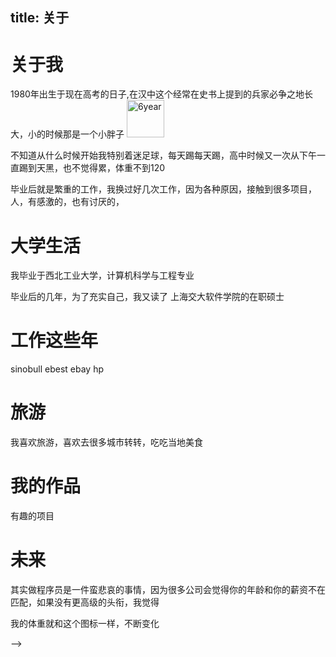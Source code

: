 title: 关于
---
# 关于我

1980年出生于现在高考的日子,在汉中这个经常在史书上提到的兵家必争之地长大，小的时候那是一个小胖子
<img src="https://encrypted-tbn0.gstatic.com/images?q=tbn:ANd9GcS_V2BabIYmklHd4PH8Wy9B1mfboom-EWwMcMTINP44jFpVm54_EA" alt="6year" style="width:60px;height:60px;">

不知道从什么时候开始我特别着迷足球，每天踢每天踢，高中时候又一次从下午一直踢到天黑，也不觉得累，体重不到120

毕业后就是繁重的工作，我换过好几次工作，因为各种原因，接触到很多项目，人，有感激的，也有讨厌的，



# 大学生活

我毕业于西北工业大学，计算机科学与工程专业

毕业后的几年，为了充实自己，我又读了 上海交大软件学院的在职硕士



# 工作这些年

sinobull
ebest
ebay 
hp


# 旅游 

我喜欢旅游，喜欢去很多城市转转，吃吃当地美食

# 我的作品

有趣的项目

# 未来

其实做程序员是一件蛮悲哀的事情，因为很多公司会觉得你的年龄和你的薪资不在匹配，如果没有更高级的头衔，我觉得




我的体重就和这个图标一样，不断变化
<script src="https://code.jquery.com/jquery-2.2.3.min.js"></script>
<script src="https://d3js.org/d3.v3.min.js" charset="utf-8"></script>
<script type="text/javascript" src="http://xuchen-81.appspot.com/js/dj.min.js"></script>

   <div id="canvas"></div>


<!--    <style> /* set the CSS */

body { font: 12px Arial;}

path { 
    stroke: steelblue;
    stroke-width: 2;
    fill: none;
}

.axis path,
.axis line {
    fill: none;
    stroke: grey;
    stroke-width: 1;
    shape-rendering: crispEdges;
}

</style>
<!-- load the d3.js library -->    
<script src="http://d3js.org/d3.v3.min.js"></script>

<script>

// Set the dimensions of the canvas / graph
var margin = {top: 30, right: 20, bottom: 30, left: 50},
    width = 600 - margin.left - margin.right,
    height = 270 - margin.top - margin.bottom;

// Parse the date / time
var parseDate = d3.time.format("%d-%b-%y").parse;

// Set the ranges
var x = d3.time.scale().range([0, width]);
var y = d3.scale.linear().range([height, 0]);

// Define the axes
var xAxis = d3.svg.axis().scale(x)
    .orient("bottom").ticks(5);

var yAxis = d3.svg.axis().scale(y)
    .orient("left").ticks(5);

// Define the line
var valueline = d3.svg.line()
    .x(function(d) { return x(d.date); })
    .y(function(d) { return y(d.close); });
    
// Adds the svg canvas
var svg = d3.select("body")
    .append("svg")
        .attr("width", width + margin.left + margin.right)
        .attr("height", height + margin.top + margin.bottom)
    .append("g")
        .attr("transform", 
              "translate(" + margin.left + "," + margin.top + ")");

// Get the data
data = [
{date:"7-June-1980",close:8.13},
{date:"1-Apr-1983",close:30.98},
{date:"27-Apr-1986",close:67.00},
{date:"26-Apr-1998",close:60.70},
{date:"25-Apr-2002",close:75.00},
{date:"24-Apr-2006",close:60.28},
];

//d3.csv("data.csv", function(error, data) {
   data.forEach(function(d) {
        d.date = parseDate(d.date);
        d.close = +d.close;
    });

    // Scale the range of the data
    x.domain(d3.extent(data, function(d) { return d.date; }));
    y.domain([0, d3.max(data, function(d) { return d.close; })]);

    // Add the valueline path.
    svg.append("path")
        .attr("class", "line")
        .attr("d", valueline(data));

    // Add the X Axis
    svg.append("g")
        .attr("class", "x axis")
        .attr("transform", "translate(0," + height + ")")
        .call(xAxis);

    // Add the Y Axis
    svg.append("g")
        .attr("class", "y axis")
        .call(yAxis);

//});

</script> -->